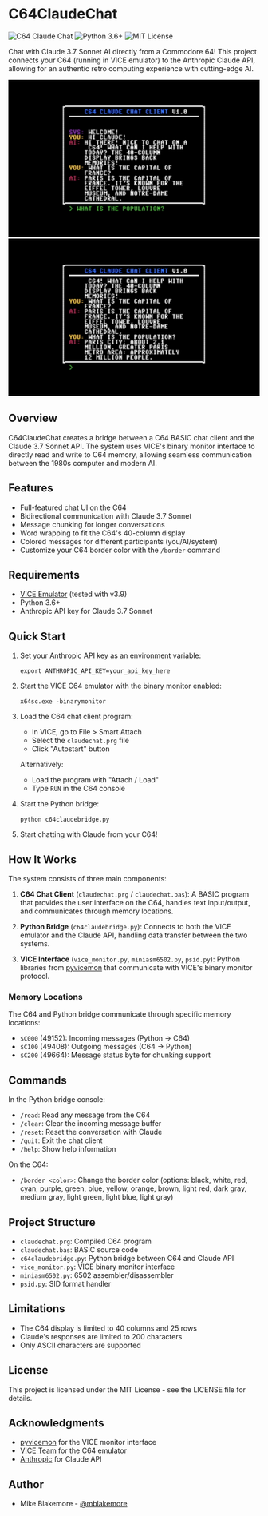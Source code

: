 # C64ClaudeChat

![C64 Claude Chat](https://img.shields.io/badge/C64-Claude%20Chat-blue)
![Python 3.6+](https://img.shields.io/badge/Python-3.6%2B-green)
![MIT License](https://img.shields.io/badge/License-MIT-yellow)

Chat with Claude 3.7 Sonnet AI directly from a Commodore 64! This project connects your C64 (running in VICE emulator) to the Anthropic Claude API, allowing for an authentic retro computing experience with cutting-edge AI.

![ClaudeChat](images/claudechat1.png)
![ClaudeChat](images/claudechat2.png)

## Overview

C64ClaudeChat creates a bridge between a C64 BASIC chat client and the Claude 3.7 Sonnet API. The system uses VICE's binary monitor interface to directly read and write to C64 memory, allowing seamless communication between the 1980s computer and modern AI.

## Features

- Full-featured chat UI on the C64
- Bidirectional communication with Claude 3.7 Sonnet
- Message chunking for longer conversations
- Word wrapping to fit the C64's 40-column display
- Colored messages for different participants (you/AI/system)
- Customize your C64 border color with the `/border` command

## Requirements

- [VICE Emulator](https://vice-emu.sourceforge.io/) (tested with v3.9)
- Python 3.6+
- Anthropic API key for Claude 3.7 Sonnet

## Quick Start

1. Set your Anthropic API key as an environment variable:
   ```
   export ANTHROPIC_API_KEY=your_api_key_here
   ```

2. Start the VICE C64 emulator with the binary monitor enabled:
   ```
   x64sc.exe -binarymonitor
   ```

3. Load the C64 chat client program:
   - In VICE, go to File > Smart Attach
   - Select the `claudechat.prg` file 
   - Click "Autostart" button
   
   Alternatively:
   - Load the program with "Attach / Load"
   - Type `RUN` in the C64 console

4. Start the Python bridge:
   ```
   python c64claudebridge.py
   ```

5. Start chatting with Claude from your C64!

## How It Works

The system consists of three main components:

1. **C64 Chat Client** (`claudechat.prg` / `claudechat.bas`): A BASIC program that provides the user interface on the C64, handles text input/output, and communicates through memory locations.

2. **Python Bridge** (`c64claudebridge.py`): Connects to both the VICE emulator and the Claude API, handling data transfer between the two systems.

3. **VICE Interface** (`vice_monitor.py`, `miniasm6502.py`, `psid.py`): Python libraries from [pyvicemon](https://github.com/Galfodo/pyvicemon) that communicate with VICE's binary monitor protocol.

### Memory Locations

The C64 and Python bridge communicate through specific memory locations:
- `$C000` (49152): Incoming messages (Python → C64)
- `$C100` (49408): Outgoing messages (C64 → Python)
- `$C200` (49664): Message status byte for chunking support

## Commands

In the Python bridge console:
- `/read`: Read any message from the C64
- `/clear`: Clear the incoming message buffer
- `/reset`: Reset the conversation with Claude
- `/quit`: Exit the chat client
- `/help`: Show help information

On the C64:
- `/border <color>`: Change the border color (options: black, white, red, cyan, purple, green, blue, yellow, orange, brown, light red, dark gray, medium gray, light green, light blue, light gray)

## Project Structure

- `claudechat.prg`: Compiled C64 program
- `claudechat.bas`: BASIC source code
- `c64claudebridge.py`: Python bridge between C64 and Claude API
- `vice_monitor.py`: VICE binary monitor interface
- `miniasm6502.py`: 6502 assembler/disassembler
- `psid.py`: SID format handler

## Limitations

- The C64 display is limited to 40 columns and 25 rows
- Claude's responses are limited to 200 characters
- Only ASCII characters are supported

## License

This project is licensed under the MIT License - see the LICENSE file for details.

## Acknowledgments

- [pyvicemon](https://github.com/Galfodo/pyvicemon) for the VICE monitor interface
- [VICE Team](https://vice-emu.sourceforge.io/) for the C64 emulator
- [Anthropic](https://anthropic.com/) for Claude API

## Author

- Mike Blakemore - [@mblakemore](https://github.com/mblakemore)
